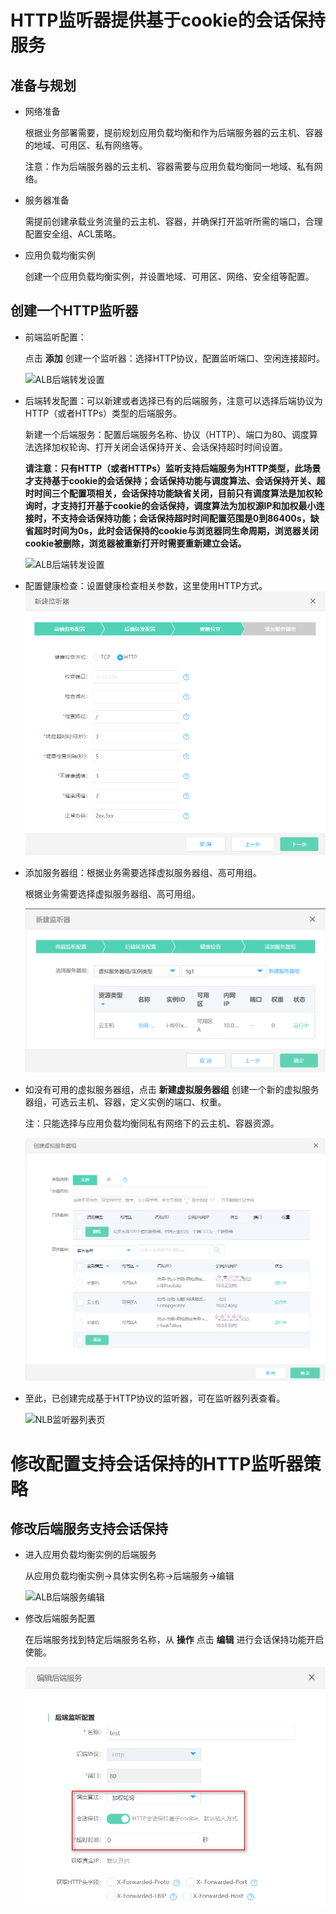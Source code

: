 # HTTP监听器提供基于cookie的会话保持服务

## 准备与规划

- 网络准备

	根据业务部署需要，提前规划应用负载均衡和作为后端服务器的云主机、容器的地域、可用区、私有网络等。
	
	注意：作为后端服务器的云主机、容器需要与应用负载均衡同一地域、私有网络。

- 服务器准备

	需提前创建承载业务流量的云主机、容器，并确保打开监听所需的端口，合理配置安全组、ACL策略。

- 应用负载均衡实例

	创建一个应用负载均衡实例，并设置地域、可用区、网络、安全组等配置。

## 创建一个HTTP监听器

- 前端监听配置：

  点击 **添加** 创建一个监听器：选择HTTP协议，配置监听端口、空闲连接超时。

  ![ALB后端转发设置](../../../../image/Networking/ALB/ALB-101.png)

- 后端转发配置：可以新建或者选择已有的后端服务，注意可以选择后端协议为HTTP（或者HTTPs）类型的后端服务。

  新建一个后端服务：配置后端服务名称、协议（HTTP）、端口为80、调度算法选择加权轮询、打开关闭会话保持开关、会话保持超时时间设置。

    **请注意：只有HTTP（或者HTTPs）监听支持后端服务为HTTP类型，此场景才支持基于cookie的会话保持；会话保持功能与调度算法、会话保持开关、超时时间三个配置项相关，会话保持功能缺省关闭，目前只有调度算法是加权轮询时，才支持打开基于cookie的会话保持，调度算法为加权源IP和加权最小连接时，不支持会话保持功能；会话保持超时时间配置范围是0到86400s，缺省超时时间为0s，此时会话保持的cookie与浏览器同生命周期，浏览器关闭cookie被删除，浏览器被重新打开时需要重新建立会话。**

  ![ALB后端转发设置](../../../../image/Networking/ALB/ALB-102.png)

- 配置健康检查：设置健康检查相关参数，这里使用HTTP方式。![NLB健康检查设置](../../../../image/Networking/ALB/ALB-094.png)

- 添加服务器组：根据业务需要选择虚拟服务器组、高可用组。

  根据业务需要选择虚拟服务器组、高可用组。

  ![NLB服务器组设置](../../../../image/Networking/ALB/ALB-049.png)

- 如没有可用的虚拟服务器组，点击 **新建虚拟服务器组** 创建一个新的虚拟服务器组，可选云主机、容器，定义实例的端口、权重。

  注：只能选择与应用负载均衡同私有网络下的云主机、容器资源。

  ![NLB虚拟服务器组设置](../../../../image/Networking/ALB/ALB-050.png)

- 至此，已创建完成基于HTTP协议的监听器，可在监听器列表查看。

  ![NLB监听器列表页](../../../../image/Networking/ALB/ALB-104.png)

# 修改配置支持会话保持的HTTP监听器策略

## 修改后端服务支持会话保持

- 进入应用负载均衡实例的后端服务

	从应用负载均衡实例->具体实例名称->后端服务->编辑
  
     ![ALB后端服务编辑](../../../../image/Networking/ALB/ALB-107.png)

- 修改后端服务配置

	在后端服务找到特定后端服务名称，从 **操作** 点击  **编辑**  进行会话保持功能开启使能。

   ![ALB会话保持修改](../../../../image/Networking/ALB/ALB-108.png)


